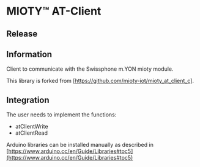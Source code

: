 # MIOTY™ AT-Client

## Release

## Information

Client to communicate with the Swissphone m.YON mioty module.

This library is forked from [https://github.com/mioty-iot/mioty_at_client_c].

## Integration

The user needs to implement the functions:  

- atClientWrite
- atClientRead

Arduino libraries can be installed manually as described in [https://www.arduino.cc/en/Guide/Libraries#toc5](https://www.arduino.cc/en/Guide/Libraries#toc5)
